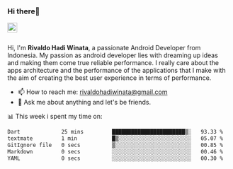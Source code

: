 ### Hi there👋
<a href="https://www.linkedin.com/in/rivaldohadiwinata/">
  <img align="left" alt="Rivaldo's LinkedIN" width="22px" src="https://upload.wikimedia.org/wikipedia/commons/8/81/LinkedIn_icon.svg" />
</a>

<br/>
<br/>

Hi, I'm **Rivaldo Hadi Winata**, a passionate Android Developer from Indonesia. 
My passion as android developer lies with dreaming up ideas and making them come true reliable performance. 
I really care about the apps architecture and the performance of the applications that I make with the aim of creating the best user experience in terms of performance.

- 📫 How to reach me: [rivaldohadiwinata@gmail.com](mailto:rivaldohadiwinata@gmail.com)
- 💬 Ask me about anything and let's be friends.

📊 This week i spent my time on:


<!--START_SECTION:waka-->

```txt
Dart             25 mins         ███████████████████████▒░   93.33 %
textmate         1 min           █▒░░░░░░░░░░░░░░░░░░░░░░░   05.07 %
GitIgnore file   0 secs          ▒░░░░░░░░░░░░░░░░░░░░░░░░   00.85 %
Markdown         0 secs          ░░░░░░░░░░░░░░░░░░░░░░░░░   00.46 %
YAML             0 secs          ░░░░░░░░░░░░░░░░░░░░░░░░░   00.30 %
```

<!--END_SECTION:waka-->


<!--- 🔭 I’m currently working on Management Order Depot Acun -->

<!--
**rivaldotjioe/rivaldotjioe** is a ✨ _special_ ✨ repository because its `README.md` (this file) appears on your GitHub profile.

Here are some ideas to get you started:

- 🔭 I’m currently working on ...
- 🌱 I’m currently learning ...
- 👯 I’m looking to collaborate on ...
- 🤔 I’m looking for help with ...
- 💬 Ask me about ...
- 📫 How to reach me: ...
- 😄 Pronouns: ...
- ⚡ Fun fact: ...
-->
